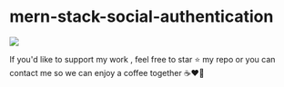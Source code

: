 # mern-stack-social-authentication

<img src="https://github.com/mohamedzhioua/mern-stack-social-authentication/blob/main/client/src/assets/mern-stack-social-authentication_demo.gif.gif"  >

<p> If you'd like to support my work , feel free to star ⭐
              my repo or you can contact me so we can enjoy a coffee together ☕️❤️‍🔥</p>

